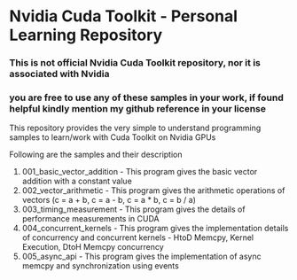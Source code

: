 # Nvidia Cuda Toolkit - Personal Learning Repository
### This is not official Nvidia Cuda Toolkit repository, nor it is associated with Nvidia ###
### you are free to use any of these samples in your work, if found helpful kindly mention my github reference in your license ###

This repository provides the very simple to understand programming samples to learn/work with Cuda Toolkit on Nvidia GPUs

Following are the samples and their description

1. 001_basic_vector_addition - This program gives the basic vector addition with a constant value
2. 002_vector_arithmetic - This program gives the arithmetic operations of vectors (c = a + b,  c = a - b, c = a * b, c = b / a)
3. 003_timing_measurement - This program gives the details of performance measurements in CUDA
4. 004_concurrent_kernels - This program gives the implementation details of concurrency and concurrent kernels - HtoD Memcpy, Kernel Execution, DtoH Memcpy concurrency
5. 005_async_api - This program gives the implementation of async memcpy and synchronization using events
